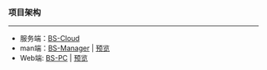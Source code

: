 ### 项目架构

***

* 服务端：[BS-Cloud](https://github.com/GitHubWxw/bs-cloud)  
* man端：[BS-Manager](https://github.com/GitHubWxw/wxw-manage-web.git)  |  [预览](https://blog.wxw.plus/wxw-manage-web)
* Web端: [BS-PC](https://github.com/GitHubWxw/bs-webpc)   | [预览](https://blog.wxw.plus/bs-webpc/#/)             

